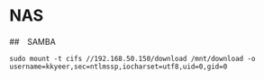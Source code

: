 # NAS

##　SAMBA

```shell
sudo mount -t cifs //192.168.50.150/download /mnt/download -o username=kkyeer,sec=ntlmssp,iocharset=utf8,uid=0,gid=0
```